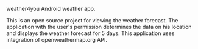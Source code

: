weather4you
Android weather app.

This is an open source project for viewing the weather forecast.
The application with the user's permission determines the data on his location and displays the weather forecast for 5 days.
This application uses integration of openweathermap.org API.
